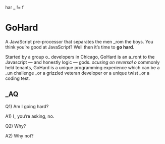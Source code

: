 har _ != f

GoHard
======

A JavaScript pre-processor that separates the men _rom the boys. You think you’re good at JavaScript? Well then it’s time to **go hard**.

Started by a group o_ developers in Chicago, GoHard is an a_ront to the Javascript — and honestly logic — gods. _ocusing on reversal o_ commonly held tenants, GoHard is a unique programming experience which can be a _un challenge _or a grizzled veteran developer or a unique twist _or a coding test.

_AQ
----
Q1) Am I going hard?

A1) I_ you’re asking, no.

Q2) Why?

A2) Why not?
